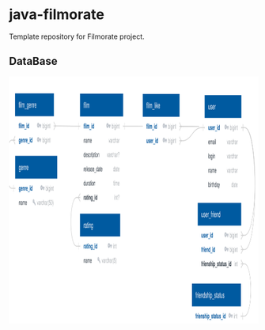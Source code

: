 # java-filmorate
Template repository for Filmorate project.

## DataBase

<picture>
  <img src="dataBaseDiagram.svg" width="100%" height="500">
</picture>